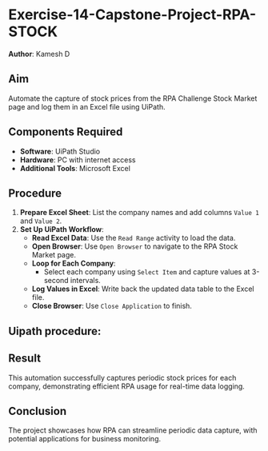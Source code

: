 # Exercise-14-Capstone-Project-RPA-STOCK
**Author**: Kamesh D

## Aim
Automate the capture of stock prices from the RPA Challenge Stock Market page and log them in an Excel file using UiPath.

## Components Required
- **Software**: UiPath Studio
- **Hardware**: PC with internet access
- **Additional Tools**: Microsoft Excel

## Procedure

1. **Prepare Excel Sheet**: List the company names and add columns `Value 1` and `Value 2`.
2. **Set Up UiPath Workflow**:
   - **Read Excel Data**: Use the `Read Range` activity to load the data.
   - **Open Browser**: Use `Open Browser` to navigate to the RPA Stock Market page.
   - **Loop for Each Company**:
     - Select each company using `Select Item` and capture values at 3-second intervals.
   - **Log Values in Excel**: Write back the updated data table to the Excel file.
   - **Close Browser**: Use `Close Application` to finish.
## Uipath procedure:
## Result
This automation successfully captures periodic stock prices for each company, demonstrating efficient RPA usage for real-time data logging.

## Conclusion
The project showcases how RPA can streamline periodic data capture, with potential applications for business monitoring.

